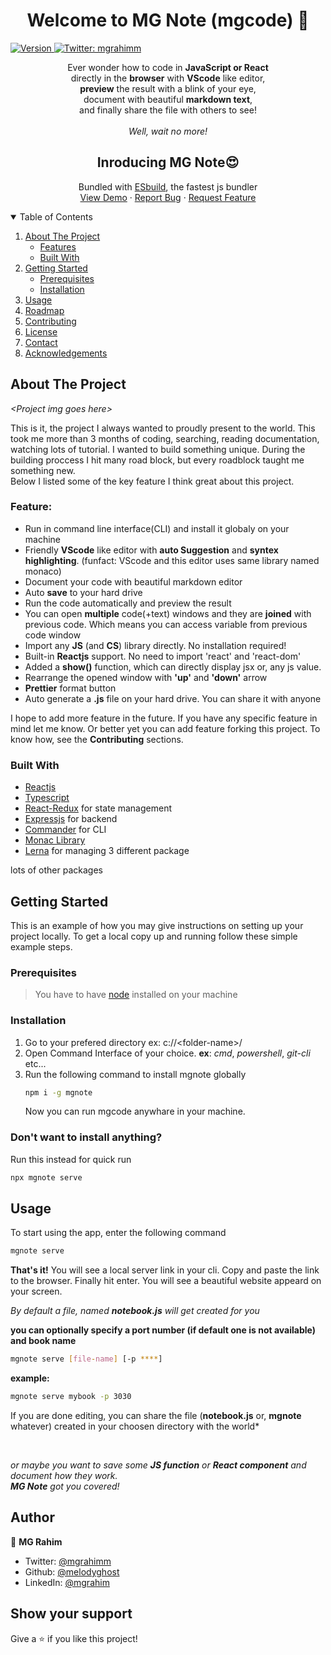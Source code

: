 <h1 align="center">Welcome to MG Note (mgcode) 👋</h1>
<p>
  <a href="https://www.npmjs.com/package/mgnote" target="_blank">
    <img alt="Version" src="https://img.shields.io/npm/v/mgnote.svg">
  </a>
  <a href="https://twitter.com/mgrahimm" target="_blank">
    <img alt="Twitter: mgrahimm" src="https://img.shields.io/twitter/follow/mgrahimm.svg?style=social" />
  </a>
</p>

<p align='center'>Ever wonder how to code in <strong>JavaScript or React</strong><br> directly in the <strong>browser</strong> with <strong>VScode</strong> like editor,<br> <strong>preview</strong> the result with a blink of your eye,<br> document with beautiful <strong>markdown text</strong>,<br> and finally share the file with others to see!<br><br><em> Well, wait no more!</em></p>

<h2 align='center'>Inroducing <strong>MG Note😍</strong></h2>
<p align='center'>Bundled with <a href="https://esbuild.github.io">ESbuild</a>, the fastest js bundler<br>
    <a href="https://github.com/MelodyGhost/mgcode">View Demo</a>
    ·
    <a href="https://github.com/MelodyGhost/mgcode/issues">Report Bug</a>
    ·
    <a href="https://github.com/MelodyGhost/mgcode/issues">Request Feature</a>
</p>

<!-- TABLE OF CONTENTS -->
<details open="open">
  <summary>Table of Contents</summary>
  <ol>
    <li>
      <a href="#about-the-project">About The Project</a>
      <ul>
        <li><a href="#features">Features</a></li>
      </ul>
      <ul>
        <li><a href="#built-with">Built With</a></li>
      </ul>
    </li>
    <li>
      <a href="#getting-started">Getting Started</a>
      <ul>
        <li><a href="#prerequisites">Prerequisites</a></li>
        <li><a href="#installation">Installation</a></li>
      </ul>
    </li>
    <li><a href="#usage">Usage</a></li>
    <li><a href="#roadmap">Roadmap</a></li>
    <li><a href="#contributing">Contributing</a></li>
    <li><a href="#license">License</a></li>
    <li><a href="#contact">Contact</a></li>
    <li><a href="#acknowledgements">Acknowledgements</a></li>
  </ol>
</details>

<!-- ABOUT THE PROJECT -->

## About The Project

<em>\<Project img goes here></em>

This is it, the project I always wanted to proudly present to the world. This took me more than 3 months of coding, searching, reading documentation, watching lots of tutorial. I wanted to build something unique. During the building proccess I hit many road block, but every roadblock taught me something new.<br>
Below I listed some of the key feature I think great about this project.

### Feature:

- Run in command line interface(CLI) and install it globaly on your machine
- Friendly **VScode** like editor with **auto Suggestion** and **syntex highlighting**. (funfact: VScode and this editor uses same library named monaco)
- Document your code with beautiful markdown editor
- Auto **save** to your hard drive
- Run the code automatically and preview the result
- You can open **multiple** code(+text) windows and they are **joined** with previous code. Which means you can access variable from previous code window
- Import any **JS** (and **CS**) library directly. No installation required!
- Built-in **Reactjs** support. No need to import 'react' and 'react-dom'
- Added a **show()** function, which can directly display jsx or, any js value.
- Rearrange the opened window with **'up'** and **'down'** arrow
- **Prettier** format button
- Auto generate a **.js** file on your hard drive. You can share it with anyone

I hope to add more feature in the future. If you have any specific feature in mind let me know. Or better yet you can add feature forking this project. To know how, see the **Contributing** sections.

### Built With

- [Reactjs](https://reactjs.org)
- [Typescript](https://typescriptlang.org)
- [React-Redux](https://react-redux.js.org) for state management
- [Expressjs](https://expressjs.com) for backend
- [Commander](https://npmjs.com/package/commander) for CLI
- [Monac Library]()
- [Lerna]() for managing 3 different package

lots of other packages

<!-- GETTING STARTED -->

## Getting Started

This is an example of how you may give instructions on setting up your project locally.
To get a local copy up and running follow these simple example steps.

### Prerequisites

> You have to have [node](https://nodejs.org) installed on your machine
> <br>

### Installation

1. Go to your prefered directory ex: c://\<folder-name>/
2. Open Command Interface of your choice. **ex**: _cmd_, _powershell_, _git-cli_ etc...
3. Run the following command to install mgnote globally
   ```sh
   npm i -g mgnote
   ```
   Now you can run mgcode anywhare in your machine.

### Don't want to install anything?

Run this instead for quick run

```sh
npx mgnote serve
```

## Usage

To start using the app, enter the following command

```sh
mgnote serve
```

**That's it!** You will see a local server link in your cli. Copy and paste the link to the browser. Finally hit enter. You will see a beautiful website appeard on your screen.
<br>

<em>By default a file, named **notebook.js** will get created for you</em>
<br>

**you can optionally specify a port number (if default one is not available) and book name**

```sh
mgnote serve [file-name] [-p ****]
```

**example:**

```sh
mgnote serve mybook -p 3030
```

If you are done editing, you can share the file (**notebook.js** or, **mgnote** whatever) created in your choosen directory with the world\*

<br>

_or maybe you want to save some **JS function** or **React component** and document how they work.<br> **MG Note** got you covered!_

## Author

👤 **MG Rahim**

- Twitter: [@mgrahimm](https://twitter.com/mgrahimm)
- Github: [@melodyghost](https://github.com/melodyghost)
- LinkedIn: [@mgrahim](https://linkedin.com/in/mgrahim)

## Show your support

Give a ⭐️ if you like this project!

